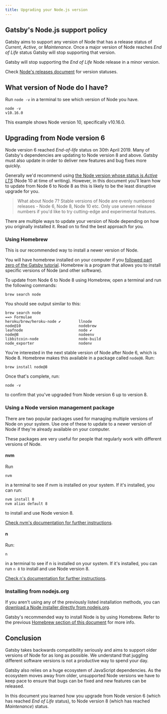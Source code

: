 ```yaml
---
title: Upgrading your Node.js version
---
```


## Gatsby's Node.js support policy

Gatsby aims to support any version of Node that has a release status of *Current*, *Active*, or *Maintenance*. Once a major version of Node reaches *End of Life* status Gatsby will stop supporting that version.

Gatsby will stop supporting the *End of Life* Node release in a minor version.

Check [Node's releases document](https://github.com/nodejs/Release#nodejs-release-working-group) for version statuses.

## What version of Node do I have?

Run `node -v` in a terminal to see which version of Node you have.

    node -v
    v10.16.0
    

This example shows Node version 10, specifically v10.16.0.

## Upgrading from Node version 6

Node version 6 reached *End-of-life* status on 30th April 2019. Many of Gatsby's dependencies are updating to Node version 8 and above. Gatsby must also update in order to deliver new features and bug fixes more quickly.

Generally we'd recommend using [the Node version whose status is *Active LTS*](https://github.com/nodejs/Release#nodejs-release-working-group) (Node 10 at time of writing). However, in this document you'll learn how to update from Node 6 to Node 8 as this is likely to be the least disruptive upgrade for you.

> What about Node 7? Stable versions of Node are evenly numbered releases - Node 6, Node 8, Node 10 etc. Only use uneven release numbers if you'd like to try cutting-edge and experimental features.

There are multiple ways to update your version of Node depending on how you originally installed it. Read on to find the best approach for you.

### Using Homebrew

This is our recommended way to install a newer version of Node.

You will have homebrew installed on your computer if you [followed part zero of the Gatsby tutorial](https://www.gatsbyjs.org/tutorial/part-zero/#-install-nodejs-and-npm). Homebrew is a program that allows you to install specific versions of Node (and other software).

To update from Node 6 to Node 8 using Homebrew, open a terminal and run the following commands:

    brew search node
    

You should see output similar to this:

    brew search node
    ==> Formulae
    heroku/brew/heroku-node ✔        llnode                           node@10                          nodebrew
    leafnode                         node ✔                           node@8                           nodeenv
    libbitcoin-node                  node-build                       node_exporter                    nodenv
    

You're interested in the next stable version of Node after Node 6, which is Node 8. Homebrew makes this available in a package called `node@8`. Run:

    brew install node@8
    

Once that's complete, run:

    node -v
    

to confirm that you've upgraded from Node version 6 up to version 8.

### Using a Node version management package

There are two popular packages used for managing multiple versions of Node on your system. Use one of these to update to a newer version of Node if they're already available on your computer.

These packages are very useful for people that regularly work with different versions of Node.

#### nvm

Run

    nvm
    

in a terminal to see if nvm is installed on your system. If it's installed, you can run:

    nvm install 8
    nvm alias default 8
    

to install and use Node version 8.

[Check nvm's documentation for further instructions](https://github.com/nvm-sh/nvm).

#### n

Run:

    n
    

in a terminal to see if n is installed on your system. If it's installed, you can run `n 8` to install and use Node version 8.

[Check n's documentation for further instructions](https://github.com/tj/n).

### Installing from nodejs.org

If you aren't using any of the previously listed installation methods, you can [download a Node installer directly from nodejs.org](https://nodejs.org/en/).

Gatsby's recommended way to install Node is by using Homebrew. Refer to the previous [Homebrew section of this document](#using-homebrew) for more info.

## Conclusion

Gatsby takes backwards compatibility seriously and aims to support older versions of Node for as long as possible. We understand that juggling different software versions is not a productive way to spend your day.

Gatsby also relies on a huge ecosystem of JavaScript dependencies. As the ecosystem moves away from older, unsupported Node versions we have to keep pace to ensure that bugs can be fixed and new features can be released.

In this document you learned how you upgrade from Node version 6 (which has reached *End of Life* status), to Node version 8 (which has reached *Maintenance*) status.